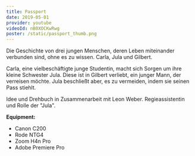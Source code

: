 ```yaml
---
title: Passport
date: 2019-05-01
provider: youtube
videoId: nB0XOCKwRwg
poster: /static/passport_thumb.png
---
```

Die Geschichte von drei jungen Menschen, deren Leben miteinander verbunden sind, ohne es zu wissen. Carla, Jula und Gilbert.

Carla, eine vielbeschäftigte junge Studentin, macht sich Sorgen um ihre kleine Schwester Jula. Diese ist in Gilbert verliebt, ein junger Mann, der verreisen möchte. Jula beschließt aber, es zu vermeiden, indem sie seinen Pass stiehlt.

Idee und Drehbuch in Zusammenarbeit mit Leon Weber. Regieassistentin und Rolle der "Jula".

**Equipment:**

- Canon C200
- Rode NTG4
- Zoom H4n Pro
- Adobe Premiere Pro
